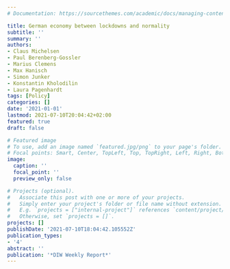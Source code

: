 ```yaml
---
# Documentation: https://sourcethemes.com/academic/docs/managing-content/

title: German economy between lockdowns and normality
subtitle: ''
summary: ''
authors:
- Claus Michelsen
- Paul Berenberg-Gossler
- Marius Clemens
- Max Hanisch
- Simon Junker
- Konstantin Kholodilin
- Laura Pagenhardt
tags: [Policy]
categories: []
date: '2021-01-01'
lastmod: 2021-07-10T20:04:42+02:00
featured: true
draft: false

# Featured image
# To use, add an image named `featured.jpg/png` to your page's folder.
# Focal points: Smart, Center, TopLeft, Top, TopRight, Left, Right, BottomLeft, Bottom, BottomRight.
image:
  caption: ''
  focal_point: ''
  preview_only: false

# Projects (optional).
#   Associate this post with one or more of your projects.
#   Simply enter your project's folder or file name without extension.
#   E.g. `projects = ["internal-project"]` references `content/project/deep-learning/index.md`.
#   Otherwise, set `projects = []`.
projects: []
publishDate: '2021-07-10T18:04:42.105552Z'
publication_types:
- '4'
abstract: ''
publication: '*DIW Weekly Report*'
---
```

